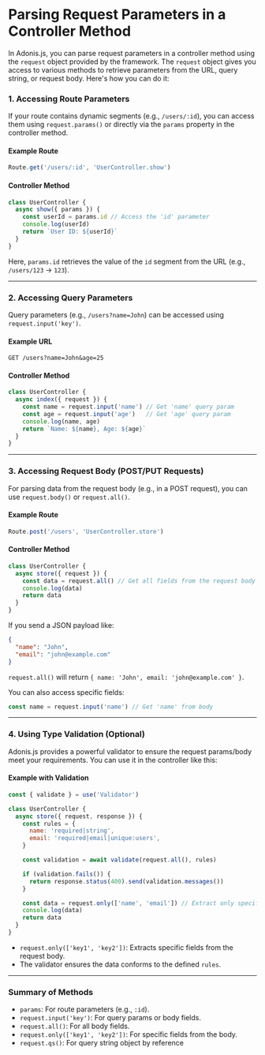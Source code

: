 # Parsing Request Parameters in a Controller Method

In Adonis.js, you can parse request parameters in a controller method using the `request` object provided by the framework. The `request` object gives you access to various methods to retrieve parameters from the URL, query string, or request body. Here's how you can do it:

### 1. **Accessing Route Parameters**
If your route contains dynamic segments (e.g., `/users/:id`), you can access them using `request.params()` or directly via the `params` property in the controller method.

#### Example Route
```javascript
Route.get('/users/:id', 'UserController.show')
```

#### Controller Method
```javascript
class UserController {
  async show({ params }) {
    const userId = params.id // Access the 'id' parameter
    console.log(userId)
    return `User ID: ${userId}`
  }
}
```

Here, `params.id` retrieves the value of the `id` segment from the URL (e.g., `/users/123` → `123`).

---

### 2. **Accessing Query Parameters**
Query parameters (e.g., `/users?name=John`) can be accessed using `request.input('key')`.

#### Example URL
```
GET /users?name=John&age=25
```

#### Controller Method
```javascript
class UserController {
  async index({ request }) {
    const name = request.input('name') // Get 'name' query param
    const age = request.input('age')   // Get 'age' query param
    console.log(name, age)
    return `Name: ${name}, Age: ${age}`
  }
}
```

---

### 3. **Accessing Request Body (POST/PUT Requests)**
For parsing data from the request body (e.g., in a POST request), you can use `request.body()` or `request.all()`.

#### Example Route
```javascript
Route.post('/users', 'UserController.store')
```

#### Controller Method
```javascript
class UserController {
  async store({ request }) {
    const data = request.all() // Get all fields from the request body
    console.log(data)
    return data
  }
}
```

If you send a JSON payload like:
```json
{
  "name": "John",
  "email": "john@example.com"
}
```
`request.all()` will return `{ name: 'John', email: 'john@example.com' }`.

You can also access specific fields:
```javascript
const name = request.input('name') // Get 'name' from body
```

---

### 4. **Using Type Validation (Optional)**
Adonis.js provides a powerful validator to ensure the request params/body meet your requirements. You can use it in the controller like this:

#### Example with Validation
```javascript
const { validate } = use('Validator')

class UserController {
  async store({ request, response }) {
    const rules = {
      name: 'required|string',
      email: 'required|email|unique:users',
    }

    const validation = await validate(request.all(), rules)

    if (validation.fails()) {
      return response.status(400).send(validation.messages())
    }

    const data = request.only(['name', 'email']) // Extract only specific fields
    console.log(data)
    return data
  }
}
```

- `request.only(['key1', 'key2'])`: Extracts specific fields from the request body.
- The validator ensures the data conforms to the defined `rules`.

---

### Summary of Methods
- `params`: For route parameters (e.g., `:id`).
- `request.input('key')`: For query params or body fields.
- `request.all()`: For all body fields.
- `request.only(['key1', 'key2'])`: For specific fields from the body.
- `request.qs()`: For query string object by reference